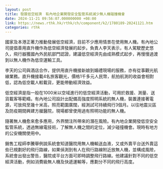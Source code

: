 ```yaml
---
layout: post
title: 發展低空經濟　有內地企業開發安全監管系統減少無人機碰撞機會
date: 2024-11-21 09:56:07.000000000 +08:00
link: https://news.rthk.hk/rthk/ch/component/k2/1780189-20241121.htm
categories: rthk
---
```


國家及本港正著力推動發展低空經濟，目前不少應用情景在使用無人機。有內地公司提倡善用直升機作為低空經濟發展的起步。負責人李天表示，有人駕駛歷史悠久，飛行器獲國內外民航部門認證，建議低空經濟先由成熟模式起步，再慢慢過渡到以無人機作為低空運輸工具。

李天的公司與酒店合作，提供用直升機接新娘到婚禮現場的服務，亦有從事觀光航線業務。直升機接載4名旅客觀光，價格1千多元人民幣，航拍航測的收益會相對低，認為低空載人較載貨，更能帶動經濟效益。

低空經濟是指一般在1000米以空域進行的低空經濟活動，可用於救援、測量、送貨載客等範疇。有內地公司設計出配備高強度照明系統的無人機，裝置連接著電源，可放飛至幾十米高，照亮範圍廣闊，經測試可持續飛行3個月。以往地震災區及防疫期間興建方艙醫院，現場都曾使用過有照明功能的無人機。

隨著無人機愈來愈多應用，外界關注所帶來的潛在風險。有內地企業開發低空安全監管系統，透過無線電技術，了解無人機之間的定位，減少碰撞機會。現時有地方的公安機關使用中。

銷售工程師李騰舉例說系統會知道醫院用無人機輸送血液，又或外賣平台送外賣這些已規劃好的飛行路線，如果偵測到有人在飛行路線附近放無人機，並構成風險，系統會出發出警告，醫院或平台方面可即時調整飛行路線。他建議針對不同的低空經濟活動，例如消費級無人機及快遞運輸等，應劃分不同的飛行高度。
